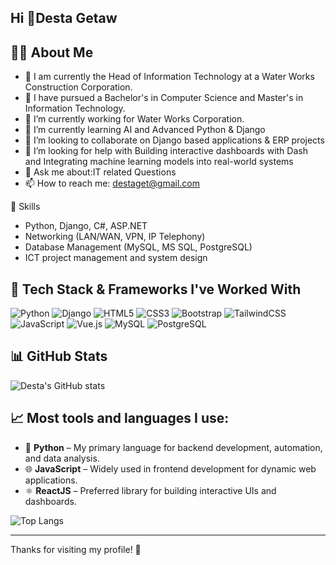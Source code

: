 ## Hi  👋Desta Getaw

## 👨‍💻 About Me


-   💼 I am currently the Head of Information Technology at a Water Works Construction Corporation.
-  🌱 I have pursued a Bachelor's in Computer Science and Master's in Information Technology.
- 🔭 I’m currently working for Water Works Corporation.
- 🌱 I’m currently learning AI and Advanced Python & Django
- 👯 I’m looking to collaborate on Django based applications & ERP projects
- 🤔 I’m looking for help with Building interactive dashboards with Dash and Integrating machine learning models into real-world systems
- 💬 Ask me about:IT related Questions
- 📫 How to reach me: destaget@gmail.com
  
 🧠 Skills
- Python, Django, C#, ASP.NET
- Networking (LAN/WAN, VPN, IP Telephony)
- Database Management (MySQL, MS SQL, PostgreSQL)
- ICT project management and system design
## 🧰 Tech Stack & Frameworks I've Worked With
![Python](https://img.shields.io/badge/Python-3776AB?style=for-the-badge&logo=python&logoColor=white)
![Django](https://img.shields.io/badge/Django-092E20?style=for-the-badge&logo=django&logoColor=white)
![HTML5](https://img.shields.io/badge/HTML5-E34F26?style=for-the-badge&logo=html5&logoColor=white)
![CSS3](https://img.shields.io/badge/CSS3-1572B6?style=for-the-badge&logo=css3&logoColor=white)
![Bootstrap](https://img.shields.io/badge/Bootstrap-563D7C?style=for-the-badge&logo=bootstrap&logoColor=white)
![TailwindCSS](https://img.shields.io/badge/TailwindCSS-06B6D4?style=for-the-badge&logo=tailwind-css&logoColor=white)
![JavaScript](https://img.shields.io/badge/JavaScript-F7DF1E?style=for-the-badge&logo=javascript&logoColor=black)
![Vue.js](https://img.shields.io/badge/Vue.js-35495E?style=for-the-badge&logo=vue.js&logoColor=4FC08D)
![MySQL](https://img.shields.io/badge/MySQL-005C84?style=for-the-badge&logo=mysql&logoColor=white)
![PostgreSQL](https://img.shields.io/badge/PostgreSQL-316192?style=for-the-badge&logo=postgresql&logoColor=white)
## 📊 GitHub Stats

![Desta's GitHub stats](https://github-readme-stats.vercel.app/api?username=destaget&show_icons=true&theme=default)

## 📈 Most tools and languages I use:

- 🐍 **Python** – My primary language for backend development, automation, and data analysis.
- 🌐 **JavaScript** – Widely used in frontend development for dynamic web applications.
- ⚛️ **ReactJS** – Preferred library for building interactive UIs and dashboards.

![Top Langs](https://github-readme-stats.vercel.app/api/top-langs/?username=destaget&layout=compact&langs_count=6&hide=html,css)


---
Thanks for visiting my profile! 🙏
